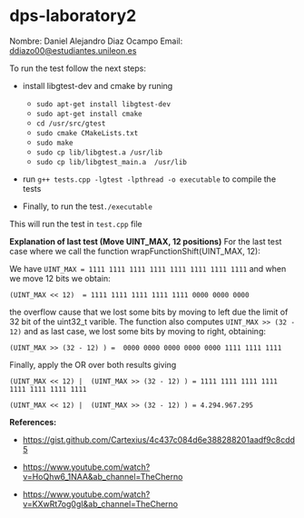 
# dps-laboratory2

Nombre: Daniel Alejandro Diaz Ocampo
Email: ddiazo00@estudiantes.unileon.es

To run the test follow the next steps:

- install libgtest-dev and cmake  by runing
	-  `sudo apt-get install libgtest-dev`
	- `sudo apt-get install cmake`
	- `cd /usr/src/gtest`
	- `sudo cmake CMakeLists.txt`
	- `sudo make`
    - `sudo cp lib/libgtest.a /usr/lib`
	- `sudo cp lib/libgtest_main.a  /usr/lib`

- run `g++ tests.cpp -lgtest -lpthread -o executable` to compile the tests

- Finally, to run the test`./executable`

This will run the test in `test.cpp` file


**Explanation of last test (Move UINT_MAX,  12 positions)**
For the last test case where we call the function wrapFunctionShift(UINT_MAX, 12):

We have `UINT_MAX = 1111 1111 1111 1111 1111 1111 1111 1111` and when we move 12 bits we obtain:

    (UINT_MAX << 12)  = 1111 1111 1111 1111 1111 0000 0000 0000 

the overflow cause that we lost some bits by moving to left due the limit of 32 bit of the uint32_t varible. The function also computes `UINT_MAX >> (32 - 12)` and as last case, we lost some bits by moving to right, obtaining:

    (UINT_MAX >> (32 - 12) ) =  0000 0000 0000 0000 0000 1111 1111 1111

Finally, apply the OR over both results giving

    (UINT_MAX << 12) |  (UINT_MAX >> (32 - 12) ) = 1111 1111 1111 1111 1111 1111 1111 1111

    (UINT_MAX << 12) |  (UINT_MAX >> (32 - 12) ) = 4.294.967.295


**References:**

- https://gist.github.com/Cartexius/4c437c084d6e388288201aadf9c8cdd5

- https://www.youtube.com/watch?v=HoQhw6_1NAA&ab_channel=TheCherno

- https://www.youtube.com/watch?v=KXwRt7og0gI&ab_channel=TheCherno
